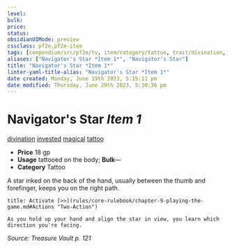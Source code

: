 ```yaml
---
level:
bulk:
price:
status:
obsidianUIMode: preview
cssclass: pf2e,pf2e-item
tags: [compendium/src/pf2e/tv, item/category/tattoo, trait/divination, trait/invested, trait/magical, trait/tattoo]
aliases: ["Navigator's Star *Item 1*", "Navigator's Star"]
title: "Navigator's Star *Item 1*"
linter-yaml-title-alias: "Navigator's Star *Item 1*"
date created: Monday, June 19th 2023, 5:15:11 pm
date modified: Thursday, June 29th 2023, 5:30:36 pm
---
```


# Navigator's Star *Item 1*

[divination](rules/traits/divination.md) [invested](rules/traits/invested.md) [magical](rules/traits/magical.md) [tattoo](rules/traits/tattoo-lowg.md)  

- **Price** 18 gp
- **Usage** tattooed on the body; **Bulk**—
- **Category** Tattoo

A star inked on the back of the hand, usually between the thumb and forefinger, keeps you on the right path.

```ad-embed-ability
title: Activate [>>](rules/core-rulebook/chapter-9-playing-the-game.md#Actions "Two-Action")

As you hold up your hand and align the star in view, you learn which direction you're facing.
```

*Source: Treasure Vault p. 121*
